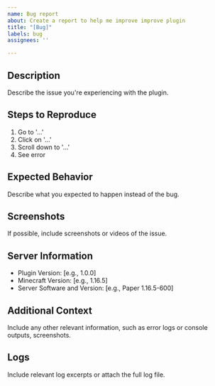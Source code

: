```yaml
---
name: Bug report
about: Create a report to help me improve improve plugin
title: "[Bug]"
labels: bug
assignees: ''

---
```


## Description
<!-- A clear and concise description of what the bug is. -->
Describe the issue you're experiencing with the plugin.

## Steps to Reproduce
<!-- List the steps that lead to the bug. -->
1. Go to '...'
2. Click on '...'
3. Scroll down to '...'
4. See error

## Expected Behavior
<!-- A clear and concise description of what you expected to happen. -->
Describe what you expected to happen instead of the bug.

## Screenshots
<!-- If applicable, add screenshots to help explain your problem. -->
If possible, include screenshots or videos of the issue.

## Server Information
<!-- Please complete the following information: -->
- Plugin Version: [e.g., 1.0.0]
- Minecraft Version: [e.g., 1.16.5]
- Server Software and Version: [e.g., Paper 1.16.5-600]

## Additional Context
<!-- Add any other context about the problem here. -->
Include any other relevant information, such as error logs or console outputs, screenshots.

## Logs
<!-- If possible, attach log files or paste them here. -->
Include relevant log excerpts or attach the full log file.
